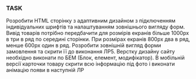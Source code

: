 ### TASK

Розробити HTML сторінку з адаптивним дизайном з підключенням індивідуальних шрифтів та
налаштуванням зовнішнього вигляду форм. Вивід товарів потрібно передбачити для розмірів екранів
більше 1000px в три в ряд по середині сторінки. При розмірах екранів 800px два в ряд, менше 600px
один в ряд. Розробити зовнішній вигляд форми замовлення та скрити її до виконання ЛР5. Верстку
дизайну сайту необхідно виконати по БЕМ (Блок, елемент, модифікатор). В мобільній версії карточки
товару скрити всю інформацію під фото і виконати анімацію появи в наступній ЛР

